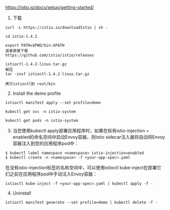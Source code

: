 https://istio.io/docs/setup/getting-started/

1. 下载
```
curl -L https://istio.io/downloadIstio | sh -

cd istio-1.4.2

export PATH=$PWD/bin:$PATH
或者直接下载
https://github.com/istio/istio/releases

istioctl-1.4.2-linux.tar.gz
解压
tar -zxvf istioctl-1.4.2-linux.tar.gz

拷贝istioctl到 root/bin
```

2. Install the demo profile
```
istioctl manifest apply --set profile=demo

kubectl get svc -n istio-system

kubectl get pods -n istio-system
```

3. 当您使用kubectl apply部署应用程序时，如果在标有istio-injection = enabled的命名空间中启动Envoy容器，则Istio sidecar注入器将自动将Envoy容器注入到您的应用程序pod中：
```
$ kubectl label namespace <namespace> istio-injection=enabled
$ kubectl create -n <namespace> -f <your-app-spec>.yaml
```
在没有istio-injection标签的名称空间中，可以使用istioctl kube-inject在部署它们之前在应用程序pod中手动注入Envoy容器：
```
istioctl kube-inject -f <your-app-spec>.yaml | kubectl apply -f -
```

4. Uninstall

```
istioctl manifest generate --set profile=demo | kubectl delete -f -
```